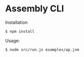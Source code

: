 # Assembly CLI

Installation

```
$ npm install
```

Usage:
```
$ node src/run.js examples/ap.jsm
```
